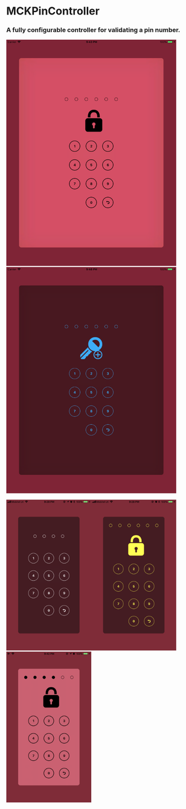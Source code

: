 # MCKPinController

### A fully configurable controller for validating a pin number.

<img src="https://github.com/MacKaSL/MCKPinController/blob/master/snapshots/MCKPinController-iPadAir2-1.png" height="600"><img src="https://github.com/MacKaSL/MCKPinController/blob/master/snapshots/MCKPinController-iPadAir2-2.png" height="600">

<img src="https://github.com/MacKaSL/MCKPinController/blob/master/snapshots/MCKPinController-iPhone-1.PNG" height="400"><img src="https://github.com/MacKaSL/MCKPinController/blob/master/snapshots/MCKPinController-iPhone-2.PNG" height="400"><img src="https://github.com/MacKaSL/MCKPinController/blob/master/snapshots/MCKPinController-iPhone-3.PNG" height="400">
